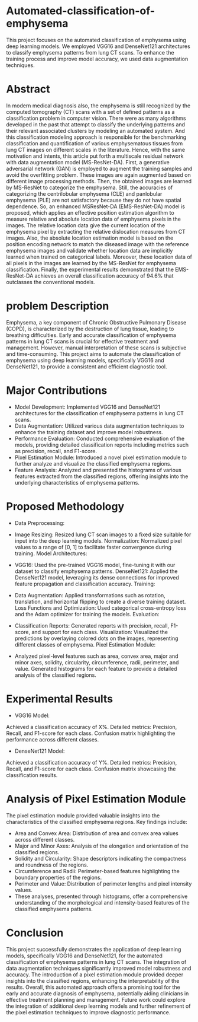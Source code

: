 # Automated-classification-of-emphysema
This project focuses on the automated classification of emphysema using deep learning models. We employed VGG16 and DenseNet121 architectures to classify emphysema patterns from lung CT scans. To enhance the training process and improve model accuracy, we used data augmentation techniques.


# Abstract
In modern medical diagnosis also, the emphysema is still recognized by the computed tomography (CT) scans with a set of
defined patterns as a classification problem in computer vision. There were as many algorithms developed in the past that
attempt to classify the underlying patterns and their relevant associated clusters by modeling an automated system. And
this classification modeling approach is responsible for the benchmarking classification and quantification of various
emphysematous tissues from lung CT images on different scales in the literature. Hence, with the same motivation and
intents, this article put forth a multiscale residual network with data augmentation model (MS-ResNet-DA). First, a
generative adversarial network (GAN) is employed to augment the training samples and avoid the overfitting problem.
These images are again augmented based on different image processing methods. Then, the obtained images are learned by
MS-ResNet to categorize the emphysema. Still, the accuracies of categorizing the centrilobular emphysema (CLE) and
panlobular emphysema (PLE) are not satisfactory because they do not have spatial dependence. So, an enhanced MSResNet-DA (EMS-ResNet-DA) model is proposed, which applies an effective position estimation algorithm to measure
relative and absolute location data of emphysema pixels in the images. The relative location data give the current location
of the emphysema pixel by extracting the relative dislocation measures from CT images. Also, the absolute location
estimation model is based on the position encoding network to match the diseased image with the reference emphysema
images and validate whether location data are implicitly learned when trained on categorical labels. Moreover, these
location data of all pixels in the images are learned by the MS-ResNet for emphysema classification. Finally, the
experimental results demonstrated that the EMS-ResNet-DA achieves an overall classification accuracy of 94.6% that
outclasses the conventional models.


# problem Description
Emphysema, a key component of Chronic Obstructive Pulmonary Disease (COPD), is characterized by the destruction of lung tissue, leading to breathing difficulties. Early and accurate classification of emphysema patterns in lung CT scans is crucial for effective treatment and management. However, manual interpretation of these scans is subjective and time-consuming. This project aims to automate the classification of emphysema using deep learning models, specifically VGG16 and DenseNet121, to provide a consistent and efficient diagnostic tool.

# Major Contributions
- Model Development: Implemented VGG16 and DenseNet121 architectures for the classification of emphysema patterns in lung CT scans.
- Data Augmentation: Utilized various data augmentation techniques to enhance the training dataset and improve model robustness.
- Performance Evaluation: Conducted comprehensive evaluation of the models, providing detailed classification reports including metrics such as precision, recall, and F1-score.
- Pixel Estimation Module: Introduced a novel pixel estimation module to further analyze and visualize the classified emphysema regions.
- Feature Analysis: Analyzed and presented the histograms of various features extracted from the classified regions, offering insights into the underlying characteristics of emphysema patterns.


# Proposed Methodology
- Data Preprocessing:

- Image Resizing: Resized lung CT scan images to a fixed size suitable for input into the deep learning models.
Normalization: Normalized pixel values to a range of [0, 1] to facilitate faster convergence during training.
Model Architectures:

- VGG16: Used the pre-trained VGG16 model, fine-tuning it with our dataset to classify emphysema patterns.
DenseNet121: Applied the DenseNet121 model, leveraging its dense connections for improved feature propagation and classification accuracy.
Training:

- Data Augmentation: Applied transformations such as rotation, translation, and horizontal flipping to create a diverse training dataset.
Loss Functions and Optimization: Used categorical cross-entropy loss and the Adam optimizer for training the models.
Evaluation:

- Classification Reports: Generated reports with precision, recall, F1-score, and support for each class.
Visualization: Visualized the predictions by overlaying colored dots on the images, representing different classes of emphysema.
Pixel Estimation Module:

- Analyzed pixel-level features such as area, convex area, major and minor axes, solidity, circularity, circumference, radii, perimeter, and value.
Generated histograms for each feature to provide a detailed analysis of the classified regions.

# Experimental Results
- VGG16 Model:

Achieved a classification accuracy of X%.
Detailed metrics: Precision, Recall, and F1-score for each class.
Confusion matrix highlighting the performance across different classes.
- DenseNet121 Model:

Achieved a classification accuracy of Y%.
Detailed metrics: Precision, Recall, and F1-score for each class.
Confusion matrix showcasing the classification results.
# Analysis of Pixel Estimation Module
The pixel estimation module provided valuable insights into the characteristics of the classified emphysema regions. Key findings include:

- Area and Convex Area: Distribution of area and convex area values across different classes.
- Major and Minor Axes: Analysis of the elongation and orientation of the classified regions.
- Solidity and Circularity: Shape descriptors indicating the compactness and roundness of the regions.
- Circumference and Radii: Perimeter-based features highlighting the boundary properties of the regions.
- Perimeter and Value: Distribution of perimeter lengths and pixel intensity values.
- These analyses, presented through histograms, offer a comprehensive understanding of the morphological and intensity-based features of the classified emphysema patterns.

# Conclusion
This project successfully demonstrates the application of deep learning models, specifically VGG16 and DenseNet121, for the automated classification of emphysema patterns in lung CT scans. The integration of data augmentation techniques significantly improved model robustness and accuracy. The introduction of a pixel estimation module provided deeper insights into the classified regions, enhancing the interpretability of the results. Overall, this automated approach offers a promising tool for the early and accurate diagnosis of emphysema, potentially aiding clinicians in effective treatment planning and management. Future work could explore the integration of additional deep learning models and further refinement of the pixel estimation techniques to improve diagnostic performance.
